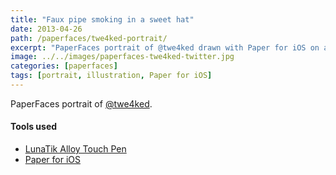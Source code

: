 ```yaml
---
title: "Faux pipe smoking in a sweet hat"
date: 2013-04-26
path: /paperfaces/twe4ked-portrait/
excerpt: "PaperFaces portrait of @twe4ked drawn with Paper for iOS on an iPad."
image: ../../images/paperfaces-twe4ked-twitter.jpg
categories: [paperfaces]
tags: [portrait, illustration, Paper for iOS]
---
```


PaperFaces portrait of [@twe4ked](https://twitter.com/twe4ked).

#### Tools used

- [LunaTik Alloy Touch Pen](https://www.amazon.com/gp/product/B00821TR7G/ref=as_li_ss_tl?ie=UTF8&tag=mademist-20&linkCode=as2&camp=1789&creative=390957&creativeASIN=B00821TR7G)
- [Paper for iOS](https://paper.bywetransfer.com/)
